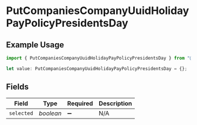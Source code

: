 # PutCompaniesCompanyUuidHolidayPayPolicyPresidentsDay

## Example Usage

```typescript
import { PutCompaniesCompanyUuidHolidayPayPolicyPresidentsDay } from "@gusto/embedded-api/models/operations/putcompaniescompanyuuidholidaypaypolicy.js";

let value: PutCompaniesCompanyUuidHolidayPayPolicyPresidentsDay = {};
```

## Fields

| Field              | Type               | Required           | Description        |
| ------------------ | ------------------ | ------------------ | ------------------ |
| `selected`         | *boolean*          | :heavy_minus_sign: | N/A                |